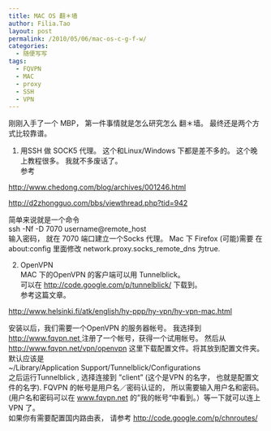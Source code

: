 ```yaml
---
title: MAC OS 翻＊墙
author: Filia.Tao
layout: post
permalink: /2010/05/06/mac-os-c-g-f-w/
categories:
  - 随便写写
tags:
  - FQVPN
  - MAC
  - proxy
  - SSH
  - VPN
---
```

刚刚入手了一个 MBP， 第一件事情就是怎么研究怎么 翻＊墙。 最终还是两个方式比较靠谱。 

1. 用SSH 做 SOCK5 代理。 这个和Linux/Windows 下都是差不多的。 这个晚上教程很多。 我就不多废话了。  
参考

http://www.chedong.com/blog/archives/001246.html

http://d2zhongguo.com/bbs/viewthread.php?tid=942

简单来说就是一个命令  
ssh -Nf -D 7070 username@remote_host  
输入密码， 就在 7070 端口建立一个Socks 代理。 Mac 下 Firefox (可能)需要 在 about:config 里面修改 network.proxy.socks\_remote\_dns 为true.

2. OpenVPN  
MAC 下的OpenVPN 的客户端可以用 Tunnelblick。  
可以在 http://code.google.com/p/tunnelblick/ 下载到。  
参考这篇文章。 

http://www.helsinki.fi/atk/english/hy-ppp/hy-vpn/hy-vpn-mac.html

安装以后，我们需要一个OpenVPN 的服务器帐号。 我选择到 [http://www.fqvpn.net ][1]注册了一个帐号，获得一个试用帐号。 然后从 <http://www.fqvpn.net/vpn/openvpn> 这里下载配置文件。将其放到配置文件夹。默认应该是  
~/Library/Application Support/Tunnelblick/Configurations  
之后运行Tunnelblick , 选择连接到 ”client” (这个是VPN 的名字， 也就是配置文件的名字). FQVPN 的帐号是用户名／密码认证的， 所以需要输入用户名和密码。 (用户名和密码可以在 www.fqvpn.net 的”我的帐号“中看到。）等一下就可以连上VPN 了。  
如果你有需要配置国内路由表， 请参考 http://code.google.com/p/chnroutes/

 [1]: http://www.fqvpn.net
